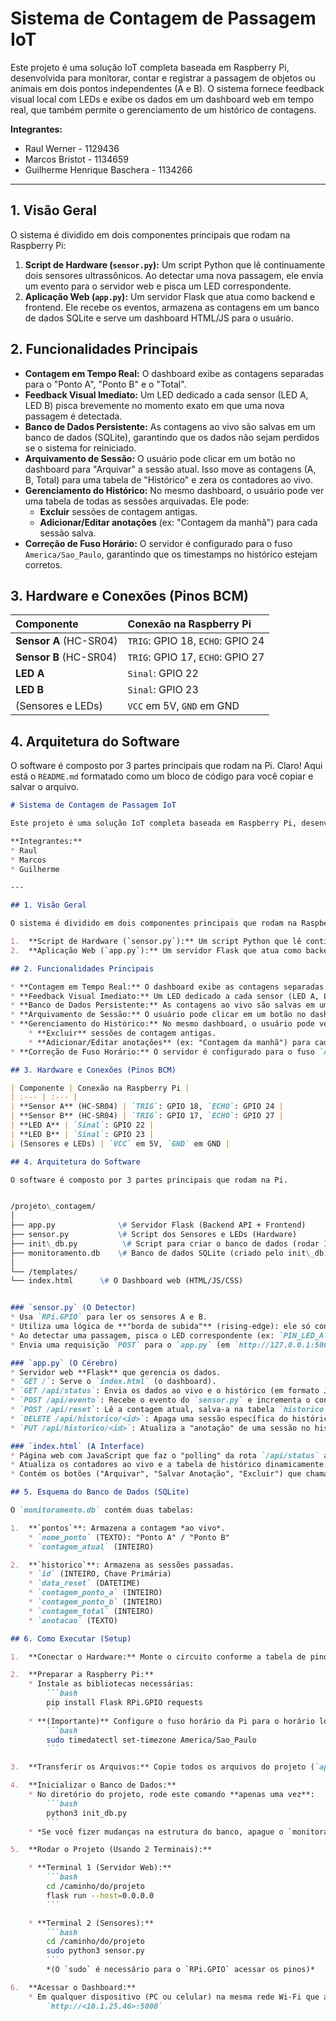 # Sistema de Contagem de Passagem IoT

Este projeto é uma solução IoT completa baseada em Raspberry Pi, desenvolvida para monitorar, contar e registrar a passagem de objetos ou animais em dois pontos independentes (A e B). O sistema fornece feedback visual local com LEDs e exibe os dados em um dashboard web em tempo real, que também permite o gerenciamento de um histórico de contagens.

**Integrantes:**
* Raul Werner - 1129436
* Marcos Bristot - 1134659
* Guilherme Henrique Baschera - 1134266

---

## 1. Visão Geral

O sistema é dividido em dois componentes principais que rodam na Raspberry Pi:

1.  **Script de Hardware (`sensor.py`):** Um script Python que lê continuamente dois sensores ultrassônicos. Ao detectar uma nova passagem, ele envia um evento para o servidor web e pisca um LED correspondente.
2.  **Aplicação Web (`app.py`):** Um servidor Flask que atua como backend e frontend. Ele recebe os eventos, armazena as contagens em um banco de dados SQLite e serve um dashboard HTML/JS para o usuário.

## 2. Funcionalidades Principais

* **Contagem em Tempo Real:** O dashboard exibe as contagens separadas para o "Ponto A", "Ponto B" e o "Total".
* **Feedback Visual Imediato:** Um LED dedicado a cada sensor (LED A, LED B) pisca brevemente no momento exato em que uma nova passagem é detectada.
* **Banco de Dados Persistente:** As contagens ao vivo são salvas em um banco de dados (SQLite), garantindo que os dados não sejam perdidos se o sistema for reiniciado.
* **Arquivamento de Sessão:** O usuário pode clicar em um botão no dashboard para "Arquivar" a sessão atual. Isso move as contagens (A, B, Total) para uma tabela de "Histórico" e zera os contadores ao vivo.
* **Gerenciamento do Histórico:** No mesmo dashboard, o usuário pode ver uma tabela de todas as sessões arquivadas. Ele pode:
    * **Excluir** sessões de contagem antigas.
    * **Adicionar/Editar anotações** (ex: "Contagem da manhã") para cada sessão salva.
* **Correção de Fuso Horário:** O servidor é configurado para o fuso `America/Sao_Paulo`, garantindo que os timestamps no histórico estejam corretos.

## 3. Hardware e Conexões (Pinos BCM)

| Componente | Conexão na Raspberry Pi |
| :--- | :--- |
| **Sensor A** (HC-SR04) | `TRIG`: GPIO 18, `ECHO`: GPIO 24 |
| **Sensor B** (HC-SR04) | `TRIG`: GPIO 17, `ECHO`: GPIO 27 |
| **LED A** | `Sinal`: GPIO 22 |
| **LED B** | `Sinal`: GPIO 23 |
| (Sensores e LEDs) | `VCC` em 5V, `GND` em GND |

## 4. Arquitetura do Software

O software é composto por 3 partes principais que rodam na Pi.
Claro\! Aqui está o `README.md` formatado como um bloco de código para você copiar e salvar o arquivo.

```markdown
# Sistema de Contagem de Passagem IoT

Este projeto é uma solução IoT completa baseada em Raspberry Pi, desenvolvida para monitorar, contar e registrar a passagem de objetos ou animais em dois pontos independentes (A e B). O sistema fornece feedback visual local com LEDs e exibe os dados em um dashboard web em tempo real, que também permite o gerenciamento de um histórico de contagens.

**Integrantes:**
* Raul
* Marcos
* Guilherme

---

## 1. Visão Geral

O sistema é dividido em dois componentes principais que rodam na Raspberry Pi:

1.  **Script de Hardware (`sensor.py`):** Um script Python que lê continuamente dois sensores ultrassônicos. Ao detectar uma nova passagem, ele envia um evento para o servidor web e pisca um LED correspondente.
2.  **Aplicação Web (`app.py`):** Um servidor Flask que atua como backend e frontend. Ele recebe os eventos, armazena as contagens em um banco de dados SQLite e serve um dashboard HTML/JS para o usuário.

## 2. Funcionalidades Principais

* **Contagem em Tempo Real:** O dashboard exibe as contagens separadas para o "Ponto A", "Ponto B" e o "Total".
* **Feedback Visual Imediato:** Um LED dedicado a cada sensor (LED A, LED B) pisca brevemente no momento exato em que uma nova passagem é detectada.
* **Banco de Dados Persistente:** As contagens ao vivo são salvas em um banco de dados (SQLite), garantindo que os dados não sejam perdidos se o sistema for reiniciado.
* **Arquivamento de Sessão:** O usuário pode clicar em um botão no dashboard para "Arquivar" a sessão atual. Isso move as contagens (A, B, Total) para uma tabela de "Histórico" e zera os contadores ao vivo.
* **Gerenciamento do Histórico:** No mesmo dashboard, o usuário pode ver uma tabela de todas as sessões arquivadas. Ele pode:
    * **Excluir** sessões de contagem antigas.
    * **Adicionar/Editar anotações** (ex: "Contagem da manhã") para cada sessão salva.
* **Correção de Fuso Horário:** O servidor é configurado para o fuso `America/Sao_Paulo`, garantindo que os timestamps no histórico estejam corretos.

## 3. Hardware e Conexões (Pinos BCM)

| Componente | Conexão na Raspberry Pi |
| :--- | :--- |
| **Sensor A** (HC-SR04) | `TRIG`: GPIO 18, `ECHO`: GPIO 24 |
| **Sensor B** (HC-SR04) | `TRIG`: GPIO 17, `ECHO`: GPIO 27 |
| **LED A** | `Sinal`: GPIO 22 |
| **LED B** | `Sinal`: GPIO 23 |
| (Sensores e LEDs) | `VCC` em 5V, `GND` em GND |

## 4. Arquitetura do Software

O software é composto por 3 partes principais que rodam na Pi.


/projeto\_contagem/
│
├── app.py              \# Servidor Flask (Backend API + Frontend)
├── sensor.py           \# Script dos Sensores e LEDs (Hardware)
├── init\_db.py          \# Script para criar o banco de dados (rodar 1 vez)
├── monitoramento.db    \# Banco de dados SQLite (criado pelo init\_db)
│
└── /templates/
└── index.html      \# O Dashboard web (HTML/JS/CSS)


### `sensor.py` (O Detector)
* Usa `RPi.GPIO` para ler os sensores A e B.
* Utiliza uma lógica de **"borda de subida"** (rising-edge): ele só conta quando o sensor *muda* de "livre" para "ocupado", evitando múltiplas contagens para um objeto parado.
* Ao detectar uma passagem, pisca o LED correspondente (ex: `PIN_LED_A`) por 0.3 segundos.
* Envia uma requisição `POST` para o `app.py` (em `http://127.0.0.1:5000/api/evento`) com o sensor que foi disparado (ex: `{"sensor": "A"}`).

### `app.py` (O Cérebro)
* Servidor web **Flask** que gerencia os dados.
* `GET /`: Serve o `index.html` (o dashboard).
* `GET /api/status`: Envia os dados ao vivo e o histórico (em formato JSON) para o dashboard.
* `POST /api/evento`: Recebe o evento do `sensor.py` e incrementa o contador na tabela `pontos` do banco de dados.
* `POST /api/reset`: Lê a contagem atual, salva-a na tabela `historico` e zera a contagem na tabela `pontos`.
* `DELETE /api/historico/<id>`: Apaga uma sessão específica do histórico.
* `PUT /api/historico/<id>`: Atualiza a "anotação" de uma sessão no histórico.

### `index.html` (A Interface)
* Página web com JavaScript que faz o "polling" da rota `/api/status` a cada 2 segundos.
* Atualiza os contadores ao vivo e a tabela de histórico dinamicamente.
* Contém os botões ("Arquivar", "Salvar Anotação", "Excluir") que chamam as rotas da API.

## 5. Esquema do Banco de Dados (SQLite)

O `monitoramento.db` contém duas tabelas:

1.  **`pontos`**: Armazena a contagem *ao vivo*.
    * `nome_ponto` (TEXTO): "Ponto A" / "Ponto B"
    * `contagem_atual` (INTEIRO)

2.  **`historico`**: Armazena as sessões passadas.
    * `id` (INTEIRO, Chave Primária)
    * `data_reset` (DATETIME)
    * `contagem_ponto_a` (INTEIRO)
    * `contagem_ponto_b` (INTEIRO)
    * `contagem_total` (INTEIRO)
    * `anotacao` (TEXTO)

## 6. Como Executar (Setup)

1.  **Conectar o Hardware:** Monte o circuito conforme a tabela de pinos acima.

2.  **Preparar a Raspberry Pi:**
    * Instale as bibliotecas necessárias:
        ```bash
        pip install Flask RPi.GPIO requests
        ```
    * **(Importante)** Configure o fuso horário da Pi para o horário local (ex: Brasília):
        ```bash
        sudo timedatectl set-timezone America/Sao_Paulo
        ```

3.  **Transferir os Arquivos:** Copie todos os arquivos do projeto (`app.py`, `sensor.py`, `init_db.py` e a pasta `templates`) para um diretório na Raspberry Pi.

4.  **Inicializar o Banco de Dados:**
    * No diretório do projeto, rode este comando **apenas uma vez**:
        ```bash
        python3 init_db.py
        ```
    * *Se você fizer mudanças na estrutura do banco, apague o `monitoramento.db` (`rm monitoramento.db`) e rode o `init_db.py` novamente.*

5.  **Rodar o Projeto (Usando 2 Terminais):**

    * **Terminal 1 (Servidor Web):**
        ```bash
        cd /caminho/do/projeto
        flask run --host=0.0.0.0
        ```

    * **Terminal 2 (Sensores):**
        ```bash
        cd /caminho/do/projeto
        sudo python3 sensor.py
        ```
        *(O `sudo` é necessário para o `RPi.GPIO` acessar os pinos)*

6.  **Acessar o Dashboard:**
    * Em qualquer dispositivo (PC ou celular) na mesma rede Wi-Fi que a Pi, abra um navegador e acesse:
        `http://<10.1.25.46>:5000`